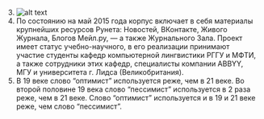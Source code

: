 3. ![alt text](https://pp.userapi.com/c851428/v851428842/836f5/l4zIjoWo4Ms.jpg)
4. По состоянию на май 2015 года корпус включает в себя материалы крупнейших ресурсов Рунета: Новостей, ВКонтакте, Живого Журнала, Блогов Мейл.ру, — а также Журнального Зала.
Проект имеет статус учебно-научного, в его реализации принимают участие студенты кафедр компьютерной лингвистики РГГУ и МФТИ, а также сотрудники этих кафедр, специалисты компании ABBYY, МГУ и университета г. Лидса (Великобритания).
5. В 19 веке слово “оптимист” используется реже, чем в 21 веке. Во второй половине 19 века слово “пессимист” используется в 2 раза реже, чем в 21 веке. Слово “оптимист” используется и в 19 и 21 веке реже, чем слово “пессимист”.
